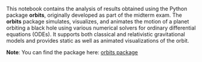 This notebook contains the analysis of results obtained using the Python package **orbits**, originally developed as part of the midterm exam. The **orbits** package simulates, visualizes, and animates the motion of a planet orbiting a black hole using various numerical solvers for ordinary differential equations (ODEs). It supports both classical and relativistic gravitational models and provides static as well as animated visualizations of the orbit.

**Note**: You can find the package here: [orbits package](../github.com/alanPalma25/orbits)
